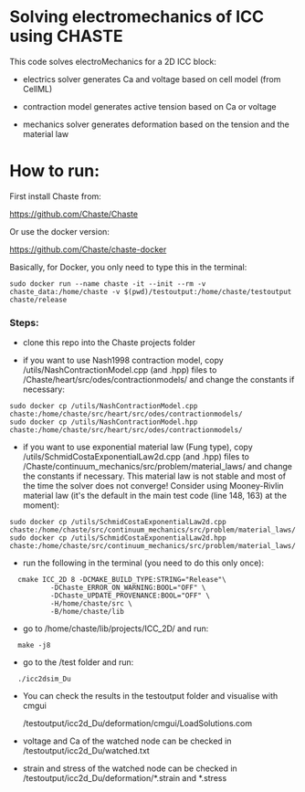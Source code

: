 # Solving electromechanics of ICC using CHASTE

This code solves electroMechanics for a 2D ICC block:

- electrics solver generates Ca and voltage based on cell model (from CellML)

- contraction model generates active tension based on Ca or voltage

- mechanics solver generates deformation based on the tension and the material law

# How to run:

First install Chaste from:

https://github.com/Chaste/Chaste

Or use the docker version:

https://github.com/Chaste/chaste-docker

Basically, for Docker, you only need to type this in the terminal:

```
sudo docker run --name chaste -it --init --rm -v chaste_data:/home/chaste -v $(pwd)/testoutput:/home/chaste/testoutput chaste/release
```

### Steps:

- clone this repo into the Chaste projects folder

- if you want to use Nash1998 contraction model, copy /utils/NashContractionModel.cpp (and .hpp) files to /Chaste/heart/src/odes/contractionmodels/ and change the constants if necessary:

```
sudo docker cp /utils/NashContractionModel.cpp chaste:/home/chaste/src/heart/src/odes/contractionmodels/
sudo docker cp /utils/NashContractionModel.hpp chaste:/home/chaste/src/heart/src/odes/contractionmodels/
```

- if you want to use exponential material law (Fung type), copy /utils/SchmidCostaExponentialLaw2d.cpp (and .hpp) files to /Chaste/continuum_mechanics/src/problem/material_laws/ and change the constants if necessary. This material law is not stable and most of the time the solver does not converge! Consider using Mooney-Rivlin material law (it's the default in the main test code (line 148, 163) at the moment):

```
sudo docker cp /utils/SchmidCostaExponentialLaw2d.cpp chaste:/home/chaste/src/continuum_mechanics/src/problem/material_laws/
sudo docker cp /utils/SchmidCostaExponentialLaw2d.hpp chaste:/home/chaste/src/continuum_mechanics/src/problem/material_laws/
```

- run the following in the terminal (you need to do this only once):

```
  cmake ICC_2D 8 -DCMAKE_BUILD_TYPE:STRING="Release"\
          -DChaste_ERROR_ON_WARNING:BOOL="OFF" \
          -DChaste_UPDATE_PROVENANCE:BOOL="OFF" \
          -H/home/chaste/src \
          -B/home/chaste/lib
```

- go to /home/chaste/lib/projects/ICC_2D/ and run:

```
  make -j8
```

- go to the /test folder and run:

```
  ./icc2dsim_Du 
```

- You can check the results in the testoutput folder and visualise with cmgui
  
  /testoutput/icc2d_Du/deformation/cmgui/LoadSolutions.com
  
- voltage and Ca of the watched node can be checked in /testoutput/icc2d_Du/watched.txt

- strain and stress of the watched node can be checked in /testoutput/icc2d_Du/deformation/*.strain and *.stress

